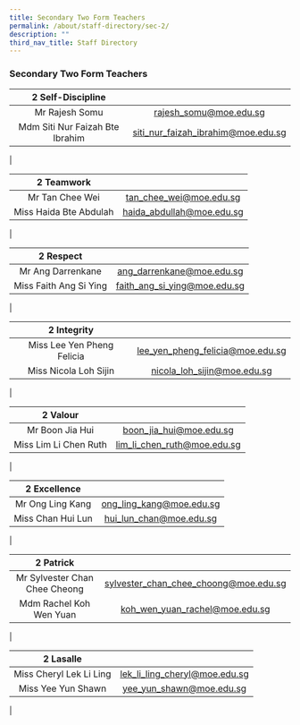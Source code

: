 ```yaml
---
title: Secondary Two Form Teachers
permalink: /about/staff-directory/sec-2/
description: ""
third_nav_title: Staff Directory
---
```

### **Secondary Two Form Teachers**

| 2 Self-Discipline |  |
|:---:|:---:|
| Mr Rajesh Somu | [rajesh_somu@moe.edu.sg](mailto:rajesh_somu@moe.edu.sg) |
| Mdm Siti Nur Faizah Bte Ibrahim | [siti_nur_faizah_ibrahim@moe.edu.sg](mailto:siti_nur_faizah_ibrahim@moe.edu.sg) |
|

| 2 Teamwork |  |
|:---:|:---:|
| Mr Tan Chee Wei | [tan_chee_wei@moe.edu.sg](mailto:tan_chee_wei@moe.edu.sg) |
| Miss Haida Bte Abdulah | [haida_abdullah@moe.edu.sg](mailto:haida_abdullah@moe.edu.sg) |
|

| 2 Respect |  |
|:---:|:---:|
| Mr Ang Darrenkane | [ang_darrenkane@moe.edu.sg](mailto:ang_darrenkane@moe.edu.sg) |
| Miss Faith Ang Si Ying | [faith_ang_si_ying@moe.edu.sg](mailto:faith_ang_si_ying@moe.edu.sg) |
|

| 2 Integrity |  |
|:---:|:---:|
| Miss Lee Yen Pheng Felicia | [lee_yen_pheng_felicia@moe.edu.sg](mailto:lee_yen_pheng_felicia@moe.edu.sg) |
| Miss Nicola Loh Sijin | [nicola_loh_sijin@moe.edu.sg](mailto:nicola_loh_sijin@moe.edu.sg) |
|

| 2 Valour |  |
|:---:|:---:|
| Mr Boon Jia Hui | [boon_jia_hui@moe.edu.sg](mailto:boon_jia_hui@moe.edu.sg) |
| Miss Lim Li Chen Ruth | [lim_li_chen_ruth@moe.edu.sg](mailto:lim_li_chen_ruth@moe.edu.sg) |
|

| 2 Excellence |  |
|:---:|:---:|
| Mr Ong Ling Kang | [ong_ling_kang@moe.edu.sg](mailto:ong_ling_kang@moe.edu.sg) |
| Miss Chan Hui Lun | [hui_lun_chan@moe.edu.sg](mailto:hui_lun_chan@moe.edu.sg) |
|

| 2 Patrick |  |
|:---:|:---:|
| Mr Sylvester Chan Chee Cheong | [sylvester_chan_chee_choong@moe.edu.sg](mailto:sylvester_chan_chee_choong@moe.edu.sg) |
| Mdm Rachel Koh Wen Yuan | [koh_wen_yuan_rachel@moe.edu.sg](mailto:koh_wen_yuan_rachel@moe.edu.sg) |
|

| 2 Lasalle |  |
|:---:|:---:|
| Miss Cheryl Lek Li Ling | [lek_li_ling_cheryl@moe.edu.sg](mailto:lek_li_ling_cheryl@moe.edu.sg) |
| Miss Yee Yun Shawn | [yee_yun_shawn@moe.edu.sg](mailto:yee_yun_shawn@moe.edu.sg) |
|